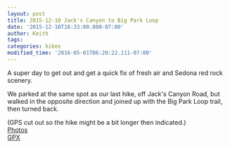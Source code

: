 ```yaml
---
layout: post
title: 2015-12-10 Jack's Canyon to Big Park Loop
date: '2015-12-10T16:33:00.000-07:00'
author: Keith
tags: 
categories: hikes
modified_time: '2016-05-01T06:20:22.111-07:00'
---
```


A super day to get out and get a quick fix of fresh air and Sedona red
rock scenery.

We parked at the same spot as our last hike, off Jack's
Canyon Road, but walked in the opposite direction and joined up with the
Big Park Loop trail, then turned back.

(GPS cut out so the hike might be a bit longer then indicated.)  
[Photos](https://goo.gl/photos/cYgRfB9m8tkaijnf8)  
[GPX](https://drive.google.com/file/d/0B05YxhE9Av-PeVNYejN5TS1yalU/view?usp=sharing)  
